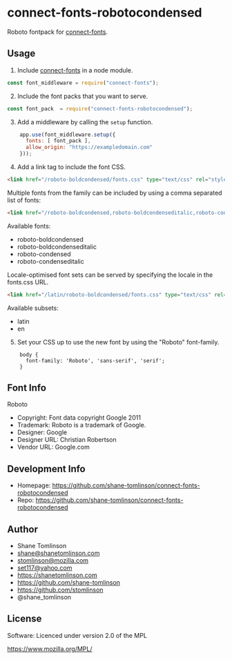 # connect-fonts-robotocondensed

Roboto fontpack for [connect-fonts](https://github.com/shane-tomlinson/connect-fonts).

## Usage

1. Include [connect-fonts](https://github.com/shane-tomlinson/connect-fonts) in a node module.
```js
const font_middleware = require("connect-fonts");
```

2. Include the font packs that you want to serve.
```js
const font_pack  = require("connect-fonts-robotocondensed");
```

3. Add a middleware by calling the `setup` function.
```js
    app.use(font_middleware.setup({
      fonts: [ font_pack ],
      allow_origin: "https://exampledomain.com"
    }));
```

4. Add a link tag to include the font CSS.
```html
<link href="/roboto-boldcondensed/fonts.css" type="text/css" rel="stylesheet"/ >
```

Multiple fonts from the family can be included by using a comma separated list of fonts:
```html
<link href="/roboto-boldcondensed,roboto-boldcondenseditalic,roboto-condensed,roboto-condenseditalic/fonts.css" type="text/css" rel="stylesheet"/ >
```

Available fonts:
* roboto-boldcondensed
* roboto-boldcondenseditalic
* roboto-condensed
* roboto-condenseditalic

Locale-optimised font sets can be served by specifying the locale in the fonts.css URL.
```html
<link href="/latin/roboto-boldcondensed/fonts.css" type="text/css" rel="stylesheet"/ >
```

Available subsets:
* latin
* en

5. Set your CSS up to use the new font by using the "Roboto" font-family.
```
    body {
      font-family: 'Roboto', 'sans-serif', 'serif';
    }
```

## Font Info
Roboto

* Copyright: Font data copyright Google 2011
* Trademark: Roboto is a trademark of Google.
* Designer: Google
* Designer URL: Christian Robertson 
* Vendor URL: Google.com

## Development Info
* Homepage: https://github.com/shane-tomlinson/connect-fonts-robotocondensed
* Repo: https://github.com/shane-tomlinson/connect-fonts-robotocondensed

## Author
* Shane Tomlinson
* shane@shanetomlinson.com
* stomlinson@mozilla.com
* set117@yahoo.com
* https://shanetomlinson.com
* https://github.com/shane-tomlinson
* https://github.com/stomlinson
* @shane_tomlinson


## License

Software: Licenced under version 2.0 of the MPL

  https://www.mozilla.org/MPL/


  

